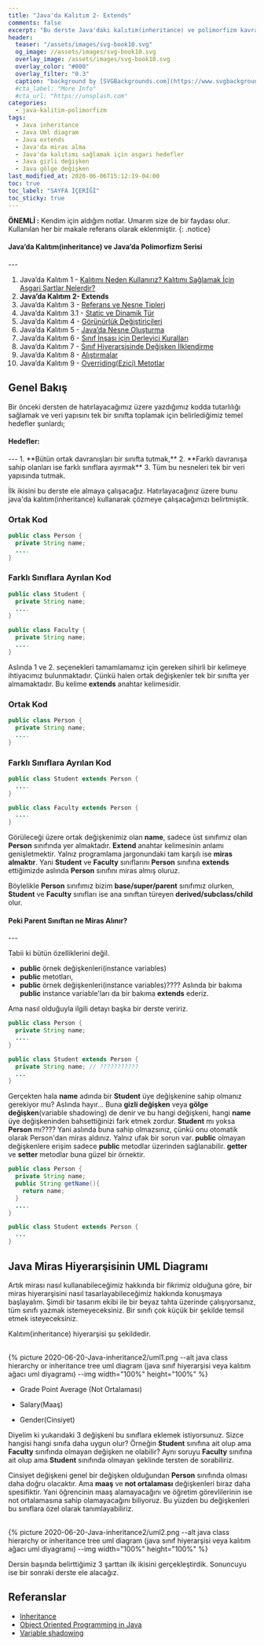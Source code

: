 ```yaml
---
title: "Java'da Kalıtım 2- Extends"
comments: false
excerpt: "Bu derste Java'daki kalıtım(inheritance) ve polimorfizm kavramlarını ele almaya devam edeceğiz. Java'da extends anahtar kelimesinin ne anlama geldiğini ve kullanımını, superclass ve subclass kavramlarını, sınıf hiyerarşisinde UML diyagramı kullanımını göreceğiz. Bununla birlikte bir önceki derste belirlediğimiz kalıtımı sağlamak için asgari hedeflerin ilk ikisini ele alacağız."
header:
  teaser: "/assets/images/svg-book10.svg"
  og_image: //assets/images/svg-book10.svg
  overlay_image: /assets/images/svg-book10.svg
  overlay_color: "#000"
  overlay_filter: "0.3"
  caption: "background by [SVGBackgrounds.com](https://www.svgbackgrounds.com/)"
  #cta_label: "More Info"
  #cta_url: "https://unsplash.com"
categories:
  - java-kalitim-polimorfizm
tags:
  - Java inheritance
  - Java Uml diagram
  - Java extends
  - Java'da miras alma
  - Java'da kalıtımı sağlamak için asgari hedefler
  - Java gizli değişken
  - Java gölge değişken
last_modified_at: 2020-06-06T15:12:19-04:00
toc: true
toc_label: "SAYFA İÇERİĞİ"
toc_sticky: true
---
```


**ÖNEMLİ :** Kendim için aldığım notlar. Umarım size de bir faydası olur. Kullanılan her bir makale referans olarak eklenmiştir.
{: .notice}

<div class="notice--success" markdown="1">
<h4 class="no_toc"><i class="fas fa-lightbulb"></i> Java’da Kalıtım(inheritance) ve Java’da Polimorfizm Serisi</h4>
---

1. Java’da Kalıtım 1 - [Kalıtımı Neden Kullanırız? Kalıtımı Sağlamak İçin Asgari Şartlar Nelerdir?](/java-kalitim-polimorfizm/Java-inheritance1/)
2. **Java’da Kalıtım 2- Extends**
3. Java’da Kalıtım 3 - [Referans ve Nesne Tipleri](/java-kalitim-polimorfizm/Java-inheritance3/)
4. Java’da Kalıtım 3.1 - [Static ve Dinamik Tür](/java-kalitim-polimorfizm/Java-inheritance3_1/)
5. Java’da Kalıtım 4 - [Görünürlük Değiştiricileri](/java-kalitim-polimorfizm/Java-inheritance4/)
6. Java’da Kalıtım 5 - [Java’da Nesne Oluşturma](/java-kalitim-polimorfizm/Java-inheritance5/)
7. Java’da Kalıtım 6 - [Sınıf İnşası için Derleyici Kuralları](/java-kalitim-polimorfizm/Java-inheritance6/)
8. Java’da Kalıtım 7 - [Sınıf Hiyerarşisinde Değişken İlklendirme](/java-kalitim-polimorfizm/Java-inheritance7/)
9. Java’da Kalıtım 8 - [Alıştırmalar](/java-kalitim-polimorfizm/Java-inheritance8/)
10. Java’da Kalıtım 9 - [Overriding(Ezici) Metotlar](/java-kalitim-polimorfizm/Java-inheritance9/)
</div>

## Genel Bakış

Bir önceki dersten de hatırlayacağımız üzere yazdığımız kodda tutarlılığı sağlamak ve veri yapısını tek bir sınıfta toplamak için belirlediğimiz temel hedefler şunlardı;

<div class="notice--success" markdown="1">
<h4 class="no_toc"><i class="fas fa-lightbulb"></i> Hedefler:</h4>
---
1. **Bütün ortak davranışları bir sınıfta tutmak,**
2. **Farklı davranışa sahip olanları ise farklı sınıflara ayırmak**
3. Tüm bu nesneleri tek bir veri yapısında tutmak.
</div>

İlk ikisini bu derste ele almaya çalışacağız. Hatırlayacağınız üzere bunu java'da kalıtım(inheritance) kullanarak çözmeye çalışacağımızı belirtmiştik.

### Ortak Kod

``` java
public class Person {
  private String name;
  ....
}
```

### Farklı Sınıflara Ayrılan Kod

``` java
public class Student {
  private String name;
  ....
}

public class Faculty {
  private String name;
  ....
}
```

Aslında 1 ve 2. seçenekleri tamamlamamız için gereken sihirli bir kelimeye ihtiyacımız bulunmaktadır. Çünkü halen ortak değişkenler tek bir sınıfta yer almamaktadır. Bu kelime **extends** anahtar kelimesidir.

### Ortak Kod

``` java
public class Person {
  private String name;
  ....
}
```

### Farklı Sınıflara Ayrılan Kod

``` java
public class Student extends Person {
  ....
}

public class Faculty extends Person {
  ....
}
```


Görüleceği üzere ortak değişkenimiz olan **name**, sadece üst sınıfımız olan **Person** sınıfında yer almaktadır. **Extend** anahtar kelimesinin anlamı genişletmektir. Yalnız programlama jargonundaki tam karşılı ise **miras almaktır**. Yani **Student** ve **Faculty** sınıflarını **Person** sınıfına **extends** ettiğimizde aslında **Person** sınıfını miras almış oluruz.

Böylelikle **Person** sınıfımız bizim **base/super/parent** sınıfımız olurken, **Student** ve **Faculty** sınıfları ise ana sınıftan türeyen **derived/subclass/child** olur.  

<div class="notice--success" markdown="1">
<h4 class="no_toc"><i class="fas fa-lightbulb"></i> Peki Parent Sınıftan ne Miras Alınır?</h4>
---

Tabii ki bütün özelliklerini değil.

* **public** örnek değişkenleri(instance variables)
* **public** metotları,
* **public** örnek değişkenleri(instance variables)???? Aslında bir bakıma **public** instance variable'ları da bir bakıma **extends** ederiz.

Ama nasıl olduğuyla ilgili detayı başka bir derste veririz.
</div>


``` java
public class Person {
  private String name;
  ....
}

public class Student extends Person {
  private String name; // ???????????
  ...
}

```



Gerçekten hala **name** adında bir **Student** üye değişkenine sahip olmanız gerekiyor mu? Aslında hayır... Buna **gizli değişken** veya **gölge değişken**(variable shadowing) de denir ve bu hangi değişkeni, hangi **name** üye değişkeninden bahsettiğinizi fark etmek zordur. **Student** mı yoksa **Person** mı???? Yani aslında buna sahip olmazsınız, çünkü onu otomatik olarak Person'dan miras aldınız. Yalnız ufak bir sorun var. **public** olmayan değişkenlere erişim sadece **public** metodlar üzerinden sağlanabilir. **getter** ve **setter** metodlar buna güzel bir örnektir.


``` java
public class Person {
  private String name;
  public String getName(){
    return name;
  }
  ....
}

public class Student extends Person {
  ...
}

```

## Java Miras Hiyerarşisinin UML Diagramı

Artık mirası nasıl kullanabileceğimiz hakkında bir fikrimiz olduğuna göre, bir miras hiyerarşisini nasıl tasarlayabileceğimiz hakkında konuşmaya başlayalım. Şimdi bir tasarım ekibi ile bir beyaz tahta üzerinde çalışıyorsanız, tüm sınıfı yazmak istemeyeceksiniz. Bir sınıfı çok küçük bir şekilde temsil etmek isteyeceksiniz.

Kalıtım(inheritance) hiyerarşisi şu şekildedir.

<br/>{% picture 2020-06-20-Java-inheritance2/uml1.png --alt java class hierarchy or inheritance tree uml diagram (java sınıf hiyerarşisi veya kalıtım ağacı uml diyagramı) --img width="100%" height="100%" %}<br/>

* Grade Point Average (Not Ortalaması)

* Salary(Maaş)

* Gender(Cinsiyet)

Diyelim ki yukarıdaki 3 değişkeni bu sınıflara eklemek istiyorsunuz. Sizce hangisi hangi sınıfa daha uygun olur? Örneğin **Student** sınıfına ait olup ama **Faculty** sınıfında olmayan değişken ne olabilir? Aynı soruyu **Faculty** sınıfına ait olup ama **Student** sınıfında olmayan şeklinde tersten de sorabiliriz.

Cinsiyet değişkeni genel bir değişken olduğundan **Person** sınıfında olması daha doğru olacaktır. Ama **maaş** ve **not ortalaması** değişkenleri biraz daha spesifiktir. Yani öğrencinin maaş alamayacağını ve öğretim görevlilerinin ise not ortalamasına sahip olamayacağını biliyoruz. Bu yüzden bu değişkenleri bu sınıflara özel olarak tanımlayabiliriz.

<br/>{% picture 2020-06-20-Java-inheritance2/uml2.png --alt java class hierarchy or inheritance tree uml diagram (java sınıf hiyerarşisi veya kalıtım ağacı uml diyagramı) --img width="100%" height="100%" %}<br/>

Dersin başında belirttiğimiz 3 şarttan ilk ikisini gerçekleştirdik. Sonuncuyu ise bir sonraki derste ele alacağız.

## Referanslar
* [Inheritance](https://docs.oracle.com/javase/tutorial/java/IandI/subclasses.html)
* [Object Oriented Programming in Java](https://www.coursera.org/learn/object-oriented-java?specialization=java-object-oriented)
* [Variable shadowing](https://en.wikipedia.org/wiki/Variable_shadowing)
